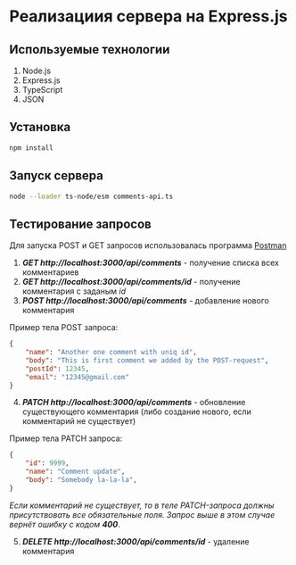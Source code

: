 # Реализациия сервера на Express.js

## Используемые технологии
1. Node.js
2. Express.js
2. TypeScript
3. JSON

## Установка

```bash
npm install
```

## Запуск сервера
```bash
node --loader ts-node/esm comments-api.ts
```

## Тестирование запросов

Для запуска POST и GET запросов использовалась программа [Postman](https://www.postman.com/downloads/)

1. ***GET http://localhost:3000/api/comments*** - получение списка всех комментариев
2. ***GET http://localhost:3000/api/comments/id*** - получение комментария с заданым *id*
3. ***POST http://localhost:3000/api/comments*** - добавление нового комментария

Пример тела POST запроса:

```json
{
    "name": "Another one comment with uniq id",
    "body": "This is first comment we added by the POST-request",
    "postId": 12345,
    "email": "12345@gmail.com"
}
```

4. ***PATCH http://localhost:3000/api/comments*** - обновление существующего комментария (либо создание нового, если комментарий не существует)

Пример тела PATCH запроса:

```json
{
    "id": 9999,
    "name": "Comment update",
    "body": "Somebody la-la-la",
}
```

*Если комментарий не существует, то в теле PATCH-запроса должны присутствовать все обязательные поля. Запрос выше в этом случае вернёт ошибку с кодом **400***.

5. ***DELETE http://localhost:3000/api/comments/id*** - удаление комментария
